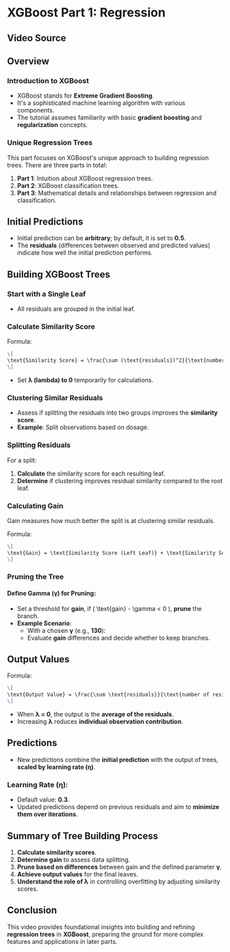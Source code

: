 # XGBoost Part 1: Regression

## Video Source

## Overview

### Introduction to XGBoost
- XGBoost stands for **Extreme Gradient Boosting**.
- It's a sophisticated machine learning algorithm with various components.
- The tutorial assumes familiarity with basic **gradient boosting** and **regularization** concepts.

### Unique Regression Trees
This part focuses on XGBoost's unique approach to building regression trees. There are three parts in total:
1. **Part 1**: Intuition about XGBoost regression trees.
2. **Part 2**: XGBoost classification trees.
3. **Part 3**: Mathematical details and relationships between regression and classification.

## Initial Predictions
- Initial prediction can be **arbitrary**; by default, it is set to **0.5**.
- The **residuals** (differences between observed and predicted values) indicate how well the initial prediction performs.

## Building XGBoost Trees

### Start with a Single Leaf
- All residuals are grouped in the initial leaf.

### Calculate Similarity Score
Formula:

```markdown
\[
\text{Similarity Score} = \frac{\sum (\text{residuals})^2}{\text{number of residuals} + \lambda}
\]
```

- Set **λ (lambda) to 0** temporarily for calculations.

### Clustering Similar Residuals
- Assess if splitting the residuals into two groups improves the **similarity score**.
- **Example**: Split observations based on dosage.

### Splitting Residuals
For a split:
1. **Calculate** the similarity score for each resulting leaf.
2. **Determine** if clustering improves residual similarity compared to the root leaf.

### Calculating Gain
Gain measures how much better the split is at clustering similar residuals.

Formula:

```markdown
\[
\text{Gain} = \text{Similarity Score (Left Leaf)} + \text{Similarity Score (Right Leaf)} - \text{Similarity Score (Root)}
\]
```

### Pruning the Tree
#### Define Gamma (γ) for Pruning:
- Set a threshold for **gain**, if \( \text{gain} - \gamma < 0 \), **prune** the branch.
- **Example Scenario**:
  - With a chosen **γ** (e.g., **130**):
  - Evaluate **gain** differences and decide whether to keep branches.

## Output Values
Formula:

```markdown
\[
\text{Output Value} = \frac{\sum \text{residuals}}{\text{number of residuals} + \lambda}
\]
```

- When **λ = 0**, the output is the **average of the residuals**.
- Increasing **λ** reduces **individual observation contribution**.

## Predictions
- New predictions combine the **initial prediction** with the output of trees, **scaled by learning rate (η)**.

### Learning Rate (η):
- Default value: **0.3**.
- Updated predictions depend on previous residuals and aim to **minimize them over iterations**.

## Summary of Tree Building Process
1. **Calculate similarity scores**.
2. **Determine gain** to assess data splitting.
3. **Prune based on differences** between gain and the defined parameter **γ**.
4. **Achieve output values** for the final leaves.
5. **Understand the role of λ** in controlling overfitting by adjusting similarity scores.

## Conclusion
This video provides foundational insights into building and refining **regression trees** in **XGBoost**, preparing the ground for more complex features and applications in later parts.

